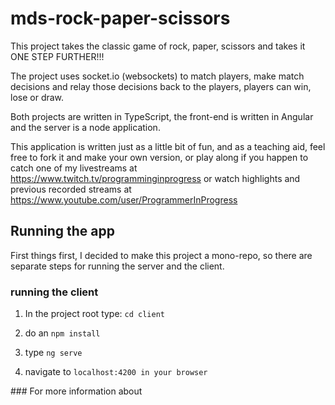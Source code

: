 # mds-rock-paper-scissors

This project takes the classic game of rock, paper, scissors and takes it ONE STEP FURTHER!!!

The project uses socket.io (websockets) to match players, make match decisions and relay those decisions back to the players, players can win, lose or draw.

Both projects are written in TypeScript, the front-end is written in Angular and the server is a node application.

This application is written just as a little bit of fun, and as a teaching aid, feel free to fork it and make your own version, or play along if you happen to catch one of my livestreams at https://www.twitch.tv/programminginprogress or watch highlights and previous recorded streams at https://www.youtube.com/user/ProgrammerInProgress

## Running the app

First things first, I decided to make this project a mono-repo, so there are separate steps for running the server and the client.

### running the client

1.  In the project root type: `cd client`

2.  do an `npm install`

3.  type `ng serve`

4.  navigate to `localhost:4200 in your browser`

### For more information about
